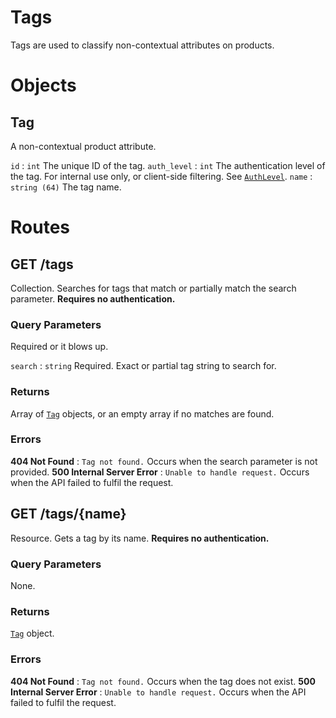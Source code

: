 # Tags

Tags are used to classify non-contextual attributes on products.

# Objects

## Tag

A non-contextual product attribute.

`id`
:   `int`  The unique ID of the tag.
`auth_level`
:   `int`  The authentication level of the tag. For internal use only, or client-side filtering. See [`AuthLevel`](Constants.html#AuthLevel).
`name`
:   `string (64)`  The tag name.


# Routes

## GET /tags

Collection. Searches for tags that match or partially match the search parameter. **Requires no authentication.**

### Query Parameters

Required or it blows up.

`search`
:   `string` Required. Exact or partial tag string to search for.


### Returns

Array of [`Tag`](Tags.html#Tag) objects, or an empty array if no matches are found.

### Errors

**404 Not Found**
:   `Tag not found.` Occurs when the search parameter is not provided.
**500 Internal Server Error**
:   `Unable to handle request.` Occurs when the API failed to fulfil the request.



## GET /tags/{name}

Resource. Gets a tag by its name. **Requires no authentication.**

### Query Parameters
None.


### Returns

[`Tag`](Tags.html#Tag) object.

### Errors

**404 Not Found**
:   `Tag not found.` Occurs when the tag does not exist.
**500 Internal Server Error**
:   `Unable to handle request.` Occurs when the API failed to fulfil the request.



